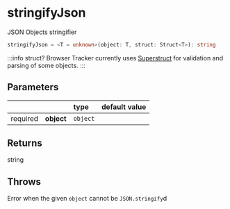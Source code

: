 # stringifyJson

JSON Objects stringifier

```typescript
stringifyJson = <T = unknown>(object: T, struct: Struct<T>): string
```  

:::info struct?
Browser Tracker currently uses [Superstruct](https://docs.superstructjs.org/) for validation and parsing of some objects.
:::

## Parameters
|          |            | type     | default value
| :-:      | :--        | :--      | :--           
| required | **object** | `object` |

## Returns
string

## Throws
Error when the given `object` cannot be `JSON.stringify`d
